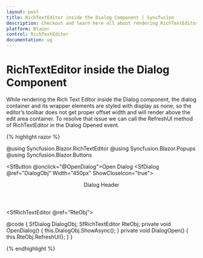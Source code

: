 ```yaml
---
layout: post
title: RichTextEditor inside the Dialog Component | Syncfusion
description: Checkout and learn here all about rendering RichTextEditor component inside the Dialog component and more.
platform: Blazor
control: RichTextEditor
documentation: ug
---
```


# RichTextEditor inside the Dialog Component

While rendering the Rich Text Editor inside the Dialog component, the dialog container and its wrapper elements are styled with display as none, so the editor’s toolbar does not get proper offset width and will render above the edit area container. To resolve that issue we can call the RefreshUI method of RichTextEditor in the Dialog Opened event.

{% highlight razor %}

@using Syncfusion.Blazor.RichTextEditor
@using Syncfusion.Blazor.Popups
@using Syncfusion.Blazor.Buttons

<SfButton @onclick="@OpenDialog">Open Dialog</SfButton>
<SfDialog @ref="DialogObj" Width="450px" ShowCloseIcon="true">
    <DialogEvents Opened="@DialogOpen"></DialogEvents>
    <DialogTemplates>
        <Header>
            <div>Dialog Header</div>
        </Header>
        <Content>
            <SfRichTextEditor @ref="RteObj">
            </SfRichTextEditor>
        </Content>
    </DialogTemplates>
</SfDialog>

@code {
    SfDialog DialogObj;
    SfRichTextEditor RteObj;
    private void OpenDialog()
    {
        this.DialogObj.ShowAsync();
    }
    private void DialogOpen()
    {
        this.RteObj.RefreshUI();
    }
} 

{% endhighlight %}
